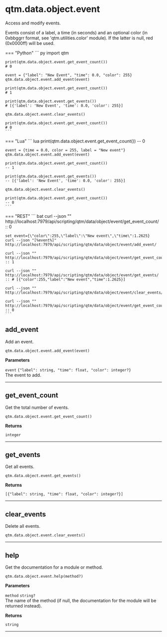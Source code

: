 # qtm.data.object.event

Access and modify events.

Events consist of a label, a time (in seconds) and an optional color (in 0xbbggrr format, see 'qtm.utilities.color' module). If the latter is null, red (0x0000ff) will be used.

=== "Python"
    ``` py
    import qtm
    
    print(qtm.data.object.event.get_event_count())
    # 0
    
    event = {"label": "New Event", "time": 0.0, "color": 255}
    qtm.data.object.event.add_event(event)
    
    print(qtm.data.object.event.get_event_count())
    # 1
    
    print(qtm.data.object.event.get_events())
    # [{'label': 'New Event', 'time': 0.0, 'color': 255}]
    
    qtm.data.object.event.clear_events()
    
    print(qtm.data.object.event.get_event_count())
    # 0
    ```
=== "Lua"
    ``` lua
    print(qtm.data.object.event.get_event_count())
    -- 0
    
    event = {time = 0.0, color = 255, label = "New event"}
    qtm.data.object.event.add_event(event)
    
    print(qtm.data.object.event.get_event_count())
    -- 1
    
    print(qtm.data.object.event.get_events())
    -- [{'label': 'New Event', 'time': 0.0, 'color': 255}]
    
    qtm.data.object.event.clear_events()
    
    print(qtm.data.object.event.get_event_count())
    -- 0
    ```
=== "REST"
    ``` bat
    curl --json "" http://localhost:7979/api/scripting/qtm/data/object/event/get_event_count/
    :: 0
    
    set event={\"color\":255,\"label\":\"New event\",\"time\":1.2625}
    curl --json "[%event%]" http://localhost:7979/api/scripting/qtm/data/object/event/add_event/
    
    curl --json "" http://localhost:7979/api/scripting/qtm/data/object/event/get_event_count/
    :: 1
    
    curl --json "" http://localhost:7979/api/scripting/qtm/data/object/event/get_events/
    :: # [{"color":255,"label":"New event","time":1.2625}]
    
    curl --json "" http://localhost:7979/api/scripting/qtm/data/object/event/clear_events/
    
    curl --json "" http://localhost:7979/api/scripting/qtm/data/object/event/get_event_count/
    :: 0
    ```
## add_event

Add an event.
```
qtm.data.object.event.add_event(event)
```

**Parameters**

`event` `{"label": string, "time": float, "color": integer?}`<br/>
The event to add.



---

## get_event_count

Get the total number of events.
```
qtm.data.object.event.get_event_count()
```

**Returns**

`integer` 

---

## get_events

Get all events.
```
qtm.data.object.event.get_events()
```

**Returns**

`[{"label": string, "time": float, "color": integer?}]` 

---

## clear_events

Delete all events.
```
qtm.data.object.event.clear_events()
```


---

## help

Get the documentation for a module or method.
```
qtm.data.object.event.help(method?)
```

**Parameters**

`method` `string?`<br/>
The name of the method (if null, the documentation for the module will be returned instead).


**Returns**

`string` 

---

